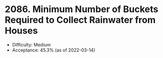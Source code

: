 # 2086. Minimum Number of Buckets Required to Collect Rainwater from Houses
- Difficulty: Medium
- Acceptance: 45.3% (as of 2022-03-14)

